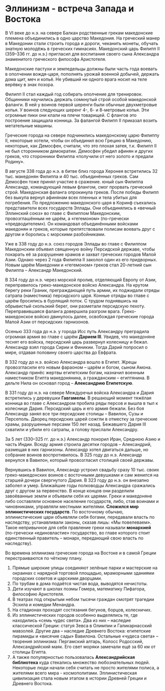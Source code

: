 # Эллинизм - встреча Запада и Востока
В VI веке до н.э. на севере Балкан родственные грекам македонские племена объединились в одно царство Македония. На греческий манер в Македонии стали строить города и дороги, чеканить монеты, обучать знатную молодёжь в греческих гимнасиях. Македонский царь Филипп II (359–336 гг. до н.э.) пригласил для воспитания своего сына Александра знаменитого греческого философа Аристотеля.

Македонские пастухи и земледельцы должны были часть года воевать в ополчении вождя-царя, пополнять урожай военной добычей, держать дома щит, меч и копьё. Не убивший ни одного врага носил на теле верёвку в знак позора.

Филипп II стал каждый год собирать ополчение для тренировок. Общинники научились держать сомкнутый строй особой македонской фаланги. В ней у воинов первой шеренги были обычные двухметровые копья. У воинов следующих шеренг 4-, 6- и 8-метровые копья. Эти огромные пики они клали на плечи товарищей. С флангов это построение защищала конница. За фалангой Филипп II приказал возить метательные машины.

Греческие города на севере подчинились македонскому царю Филиппу II, некоторые хотели, чтобы он объединил всю Грецию в Македонию, некоторые, как Демосфен, считали, что это плохая затея, т.к. Филипп II не был сторонником демократии. Демосфен убедил афинян и других греков, что сторонники Филиппа «получили от него золото и предали Родину». 

В августе 338 года до н.э. в битве близ города Херонея встретились 32 тыс. македонян Филиппа и 40 тыс. объединённых греков. Сам Демосфен тоже принял участие в сражение. юный сын Филиппа Александр, командующий левым флангом, смог прорвать греческий строй. Македонская фаланга опрокинула греков. После победы Филипп без выкупа вернул афинянам всех пленных и тела убитых для погребения. По предложению македонского царя в Коринф съехались представители всех государств Эллады. Они объединялись в «вечный Эллинский союз» во главе с Филиппом Македонским, провозглашённым не царём, а «гегемоном» (по-гречески «предводителем»). Он командовал объединёнными войсками македонян и греков, которые препятствовали полисам воевать друг с другом и боролись с морскими разбойниками. 

Уже в 338 году до н.э. союз городов Эллады во главе с Филиппом Македонским объявил священную войну Персидской державе, чтобы покарать её за разрушение храмов и захват греческих городов Малой Азии. Однако через 2 года Филиппа II заколол один из его придворных. Новым царём Македонии и «гегемоном» греков стал 20-летний сын Филиппа – Александр Македонский.

В 334 году до н.э. через морской пролив, отделяющий Европу от Азии, переправилось греко-македонское войско Александра. На крутом берегу реки Граник, преграждающей путь армии, их поджидали отряды сатрапа (наместника) персидского царя. Конные отряды во главе с царём бросились в бурлящий поток. С трудом поднявшись на обрывистый скользкий берег, они разметали персидскую пехоту. Переправившаяся фаланга довершила разгром врага. Греко-македонское войско двинулось далее, освобождая греческие города Малой Азии от персидских гарнизонов. 

Осенью 333 года до н.э. у города Исс путь Александру преградила огромная армия во главе с царём **Дарием III**. Увидев, что македоняне теснят его войска, персидский царь развернул колесницу и бежал. Александр взял города Сирии и Финикии. Тогда Дарий попросил о мире, отдавая половину своего царства до Евфрата. 

В 332 году до н.э. войско Александра вошло в Египет. Жрецы провозгласили его новым фараоном – царём и богом, сыном Амона. Александр принёс жертвы египетским богам, назначил военным наместником Египта македонянина, а гражданским – египтянина. В дельте Нила он основал город – **Александрию Египетскую**.

В 331 году до н.э. на севере Междуречья войска Александра и Дария встретились у деревушки **Гавгамелы**. В решающий момент тяжёлая конница во главе с Александром пробила ряды персов и вышла в тыл к колеснице Дария. Персидский царь и его армия бежали. Без боя Александр занял все три персидские столицы – Вавилон, Сузы и Персеполь.  Дворец персидских царей сожгли в отместку за греческие храмы, разрушенные персами 150 лет назад. Бежавшего Дария III схватили и убили его сатрапы, а голову прислали Александру.

За 5 лет (330–325 гг. до н.э.) Александр покорил Иран, Среднюю Азию и часть Индии. Всюду армия строила десятки городов – Александрий, размещая в них гарнизоны. Александр хотел двигаться дальше, но собрание воинов воспротивилось. В 325 году до н.э. Александр вернулся в Вавилон, который провозгласил столицей своей державы.

Вернувшись в Вавилон, Александр устроил свадьбу сразу 10 тыс. своих греко-македонских воинов с восточными девушками и сам женился на старшей дочери свергнутого Дария. В 323 году до н.э. он внезапно заболел и умер. Ближайшие годы полководцы Александра сражались друг с другом за первенство. В конце концов они разделили завоёванные земли и объявили себя их царями. Греки и македоняне либо составляли основное население государств, либо, став воинами и чиновниками, управляли местными жителями. **Сложился мир эллинистических государств**. По восточному обычаю, эллинистические цари объявляли себя богами, передавали власть по наследству, устанавливали законы, сказав лишь: «Мы повелеваем». Такое непривычное для себя правление греки называли **монархией** (по-гречески «единовластие» государство, во главе которого стоит единственный правитель – монарх, передающий свою власть по наследству). 

Во времена эллинизма греческие города на Востоке и в самой Греции перестраиваются по чёткому плану. 
1. Прямые широкие улицы соединяют зелёные парки и мастерские на окраинах с нарядной торговой площадью, мраморными зданиями городских советов и царскими дворцами. 
2. По трубам в дома подаётся чистая вода, выводятся нечистоты. 
3. Дети изучают в школах поэмы Гомера, математику Пифагора, философию Аристотеля. 
4. В театрах под открытым небом тысячи граждан смотрят трагедии Эсхила и комедии Менандра. 
5. На стадионах проходят состязания бегунов, борцов, колесничих. 
6. Из эллинистических городов особенно выделялись те, где находились «семь чудес света». Два из них – наследие классической Греции: статуя Зевса в Олимпии и Галикарнасский мавзолей. Другие два – наследие Древнего Востока: египетские пирамиды и «висячие сады» Вавилона. Остальные «чудеса света» – творения эллинизма: Пергамский алтарь, Колосс Родосский, Александрийский маяк. Его свет моряки замечали ещё за 60 км от столицы Египта. 
7. А также популярностью пользовалась **Александрийская библиотека** куда стекались множество любознательных людей. Некоторые люди начали себя считать не просто жителями полиса, а жителями всего мира - космополитами. Эллинистическая цивилизация стала новым этапом в истории Древней Греции и Древнего Востока.